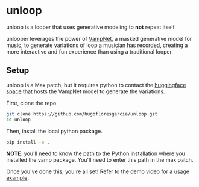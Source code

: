# unloop

unloop is a looper that uses generative modeling to **not** repeat itself.

unlooper leverages the power of [VampNet](https://hugo-does-things.notion.site/VampNet-Music-Generation-via-Masked-Acoustic-Token-Modeling-e37aabd0d5f1493aa42c5711d0764b33), a masked generative model for music, to generate variations of loop a musician has recorded, creating a more interactive and fun experience than using a traditional looper. 


## Setup 

unloop is a Max patch, but it requires python to contact the [huggingface space](https://huggingface.co/spaces/descript/vampnet) that hosts the VampNet model to generate the variations. 

First, clone the repo
```bash
git clone https://github.com/hugofloresgarcia/unloop.git
cd unloop
```


Then, install the local python package. 
```bash
pip install -e .
```

**NOTE**: you'll need to know the path to the Python installation where you installed the vamp package. You'll need to enter this path in the max patch. 

Once you've done this, you're all set! Refer to the demo video for a [usage example](). 